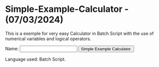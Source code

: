 <!DOCTYPE html>
<html lang="en">
<head>
  <meta charset="UTF-8">
  <meta name="viewport" content="width=device-width, initial-scale=1.0">
  <link rel="stylesheet" href="style.css"> </head>
<body>
  <h1> Simple-Example-Calculator - (07/03/2024) </h1>

  <p class="explanation">This is a exemple for very easy Calculator in Batch Script with the use of numerical variables and logical operators.</p>

  <form action="process.php" method="post"> <label for="name">Name:</label>
    <input type="text" id="name" name="name" required>
    <button type="submit">Simple Example Calculator.</button>
  </form>

  <p class="language">Language used: Batch Script.</p>
</body>
</html>

